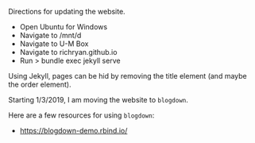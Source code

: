 Directions for updating the website.

- Open Ubuntu for Windows
- Navigate to /mnt/d
- Navigate to U-M Box
- Navigate to richryan.github.io
- Run > bundle exec jekyll serve

Using Jekyll, pages can be hid by removing the title element (and maybe the order element).

Starting 1/3/2019, I am moving the website to `blogdown`.

Here are a few resources for using `blogdown`:
- https://blogdown-demo.rbind.io/